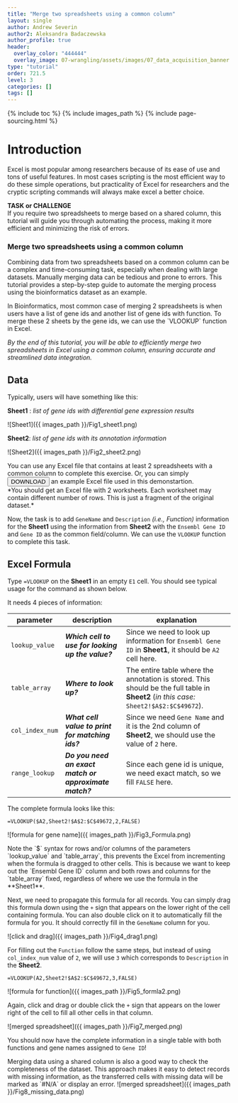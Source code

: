 ```yaml
---
title: "Merge two spreadsheets using a common column"
layout: single
author: Andrew Severin
author2: Aleksandra Badaczewska
author_profile: true
header:
  overlay_color: "444444"
  overlay_image: 07-wrangling/assets/images/07_data_acquisition_banner.png
type: "tutorial"
order: 721.5
level: 3
categories: []
tags: []
---
```


{% include toc %}
{% include images_path %}
{% include page-sourcing.html %}


# Introduction

Excel is most popular among researchers because of its ease of use and tons of useful features. In most cases scripting is the most efficient way to do these simple operations, but practicality of Excel for researchers and the cryptic scripting commands will always make excel a better choice.

**TASK or CHALLENGE** <br>
If you require two spreadsheets to merge based on a shared column, this tutorial will guide you through automating the process, making it more efficient and minimizing the risk of errors.

### Merge two spreadsheets using a common column

Combining data from two spreadsheets based on a common column can be a complex and time-consuming task, especially when dealing with large datasets. Manually merging data can be tedious and prone to errors. This tutorial provides a step-by-step guide to automate the merging process using the bioinformatics dataset as an example.

<div class="example" markdown="1">
In Bioinformatics, most common case of merging 2 spreadsheets is when users have a list of gene ids and another list of gene ids with function. To merge these 2 sheets by the gene ids, we can use the `VLOOKUP` function in Excel.
</div>

*By the end of this tutorial, you will be able to efficiently merge two spreadsheets in Excel using a common column, ensuring accurate and streamlined data integration.*


## Data

Typically, users will have something like this:

**Sheet1** : *list of gene ids with differential gene expression results*

![Sheet1]({{ images_path }}/Fig1_sheet1.png)


 **Sheet2**: *list of gene ids with its annotation information*

![Sheet2]({{ images_path }}/Fig2_sheet2.png)

<div class="protip" markdown="1">
You can use any Excel file that contains at least 2 spreadsheets with a common column to complete this exercise. Or, you can simply <a href="/07-wrangling/assets/data/excel_macros/vlookup_example.xlsx" download="vlookup_example.xlsx"><button class="btn" type="button">DOWNLOAD</button></a> an example Excel file used in this demonstartion. <br>
*You should get an Excel file with 2 worksheets. Each worksheet may contain different number of rows. This is just a fragment of the original dataset.*
</div>

Now, the task is to add `GeneName` and `Description` *(i.e., Function)* information for the **Sheet1** using the information from **Sheet2** with the `Ensembl Gene ID` and `Gene ID` as the common field/column. We can use the `VLOOKUP` function to complete this task.

## Excel Formula

Type `=VLOOKUP` on the **Sheet1** in an empty `E1` cell. You should see typical usage for the command as shown below.

It needs 4 pieces of information:

| parameter       | description                                            | explanation |
|-----------------|--------------------------------------------------------|-------------|
| `lookup_value`  | ***Which cell to use for looking up the value?***      | Since we need to look up information for `Ensembl Gene ID` in **Sheet1**, it should be `A2` cell here. |
| `table_array`   | ***Where to look up?***                                | The entire table where the annotation is stored. This should be the full table in **Sheet2** (*in this case:* `Sheet2!$A$2:$C$49672`). |
| `col_index_num` | ***What cell value to print for matching ids?***       | Since we need `Gene Name` and it is the 2nd column of **Sheet2**, we should use the value of `2` here. |
| `range_lookup`  | ***Do you need an exact match or approximate match?*** | Since each gene id is unique, we need exact match, so we fill `FALSE` here. |

The complete formula looks like this:
```
=VLOOKUP($A2,Sheet2!$A$2:$C$49672,2,FALSE)
```

![formula for gene name]({{ images_path }}/Fig3_Formula.png)

<div class="warning" markdown="1">
Note the `$` syntax for rows and/or columns of the parameters `lookup_value` and `table_array`, this prevents the Excel from incrementing when the formula is dragged to other cells. This is because we want to keep out the `Ensembl Gene ID` column and both rows and columns for the `table_array` fixed, regardless of where we use the formula in the **Sheet1**.
</div>

Next, we need to propagate this formula for all records. You can simply drag this formula down using the `+` sign that appears on the lower right of the cell containing formula. You can also double click on it to automatically fill the formula for you. It should correctly fill in the `GeneName` column for you.

![click and drag]({{ images_path }}/Fig4_drag1.png)

For filling out the `Function` follow the same steps, but instead of using `col_index_num` value of `2`, we will use `3` which corresponds to `Description` in the **Sheet2**.
```
=VLOOKUP(A2,Sheet2!$A$2:$C$49672,3,FALSE)
```
![formula for function]({{ images_path }}/Fig5_formla2.png)

Again, click and drag or double click the `+` sign that appears on the lower right of the cell to fill all other cells in that column.

![merged spreadsheet]({{ images_path }}/Fig7_merged.png)

You should now have the complete information in a single table with both functions and gene names assigned to `Gene ID`!

<div class="protip" markdown="1">
Merging data using a shared column is also a good way to check the completeness of the dataset. This approach makes it easy to detect records with missing information, as the transferred cells with missing data will be marked as `#N/A` or display an error.
![merged spreadsheet]({{ images_path }}/Fig8_missing_data.png)
</div>
